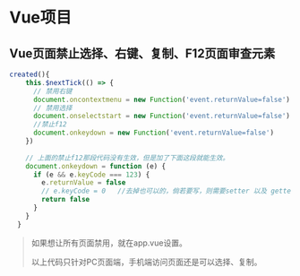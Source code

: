 # Vue项目

## Vue页面禁止选择、右键、复制、F12页面审查元素

```javascript
created(){
    this.$nextTick(() => {
      // 禁用右键
      document.oncontextmenu = new Function('event.returnValue=false')
      // 禁用选择
      document.onselectstart = new Function('event.returnValue=false')
      //禁止f12
      document.οnkeydοwn = new Function('event.returnValue=false')
    })
 
    // 上面的禁止f12那段代码没有生效，但是加了下面这段就能生效。
    document.onkeydown = function (e) {
      if (e && e.keyCode === 123) {
        e.returnValue = false
        // e.keyCode = 0   //去掉也可以的，倘若要写，则需要setter 以及 getter配合使用，不配合，会报错
        return false
      }
    }
  }
```



> 如果想让所有页面禁用，就在app.vue设置。
>
> 以上代码只针对PC页面端，手机端访问页面还是可以选择、复制。